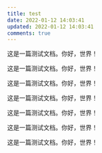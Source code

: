 ```yaml
---
title: test
date: 2022-01-12 14:03:41
updated: 2022-01-12 14:03:41
comments: true
---
```

这是一篇测试文档。你好，世界！

这是一篇测试文档。你好，世界！

这是一篇测试文档。你好，世界！

这是一篇测试文档。你好，世界！

这是一篇测试文档。你好，世界！

这是一篇测试文档。你好，世界！

这是一篇测试文档。你好，世界！
